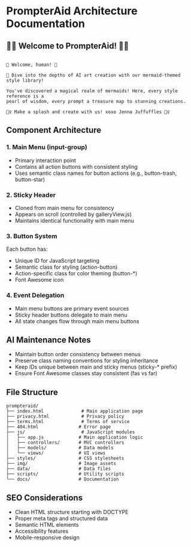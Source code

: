 # PrompterAid Architecture Documentation

## 🧜‍♀️ Welcome to PrompterAid! 🧜‍♀️

~~~~~~~~~~~~~~~~~~~~~~~~~~~~~~~~~~~~~~~~~~~~~~~~~~~~~~~~~~~~~~~~~~~~~~~~~~~~~~~

🐚 Welcome, human! 🐚

🌊 Dive into the depths of AI art creation with our mermaid-themed style library!

You've discovered a magical realm of mermaids! Here, every style reference is a
pearl of wisdom, every prompt a treasure map to stunning creations.

🧜‍♀️ Make a splash and create with us! xoxo Jenna Juffuffles 🧜‍♀️

~~~~~~~~~~~~~~~~~~~~~~~~~~~~~~~~~~~~~~~~~~~~~~~~~~~~~~~~~~~~~~~~~~~~~~~~~~~~~~~

## Component Architecture

### 1. Main Menu (input-group)
- Primary interaction point
- Contains all action buttons with consistent styling
- Uses semantic class names for button actions (e.g., button-trash, button-star)

### 2. Sticky Header
- Cloned from main menu for consistency
- Appears on scroll (controlled by galleryView.js)
- Maintains identical functionality with main menu

### 3. Button System
Each button has:
- Unique ID for JavaScript targeting
- Semantic class for styling (action-button)
- Action-specific class for color theming (button-*)
- Font Awesome icon

### 4. Event Delegation
- Main menu buttons are primary event sources
- Sticky header buttons delegate to main menu
- All state changes flow through main menu buttons

## AI Maintenance Notes

- Maintain button order consistency between menus
- Preserve class naming conventions for styling inheritance
- Keep IDs unique between main and sticky menus (sticky-* prefix)
- Ensure Font Awesome classes stay consistent (fas vs far)

## File Structure

```
prompteraid/
├── index.html              # Main application page
├── privacy.html            # Privacy policy
├── terms.html              # Terms of service
├── 404.html               # Error page
├── js/                     # JavaScript modules
│   ├── app.js             # Main application logic
│   ├── controllers/       # MVC controllers
│   ├── models/            # Data models
│   └── views/             # UI views
├── styles/                # CSS stylesheets
├── img/                   # Image assets
├── data/                  # Data files
├── scripts/               # Utility scripts
└── docs/                  # Documentation
```

## SEO Considerations

- Clean HTML structure starting with DOCTYPE
- Proper meta tags and structured data
- Semantic HTML elements
- Accessibility features
- Mobile-responsive design 